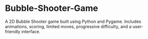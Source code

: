 # Bubble-Shooter-Game
A 2D Bubble Shooter game built using Python and Pygame. Includes animations, scoring, limited moves, progressive difficulty, and a user-friendly interface.
